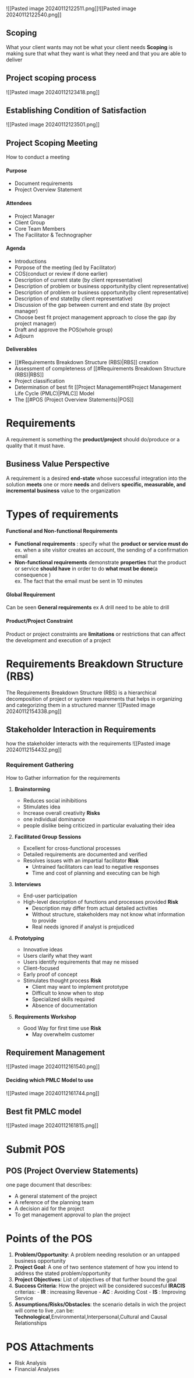![[Pasted image 20240112122511.png]]![[Pasted image 20240112122540.png]]
## Scoping 

What your client wants may not be what your client needs
**Scoping** is making sure that what they want is what they need and that you are able to deliver
## Project scoping process
![[Pasted image 20240112123418.png]]
## Establishing Condition of Satisfaction
![[Pasted image 20240112123501.png]]

## Project Scoping Meeting 
How to conduct a meeting 
#### Purpose 
- Document requirements 
- Project Overview Statement
#### Attendees 
- Project Manager 
- Client Group 
- Core Team Members
- The Facilitator & Technographer
#### Agenda 
- Introductions 
- Porpose of the meeting (led by Facilitator)
- COS(conduct or review if done earlier)
- Description of current state (by client representative)
- Description of problem or business opportunity(by client representative)
- Description of problem or business opportunity(by client representative)
- Description of end state(by client representative)
- Discussion of the gap between current and end state (by project manager)
- Choose best fit project management approach to close the gap (by project manager)
- Draft and approve the POS(whole group)
- Adjourn
#### Deliverables
- [[#Requirements Breakdown Structure (RBS)|RBS]] creation
- Assessment of completeness of [[#Requirements Breakdown Structure (RBS)|RBS]]
- Project classification 
- Determination of best fit [[Project Management#Project Management Life Cycle (PMLC)|PMLC]] Model
- The [[#POS (Project Overview Statements)|POS]]
# Requirements 

A requirement is something the **product/project** should do/produce or a quality that it must have.
## Business Value Perspective
A requirement is a desired **end-state** whose successful integration into the solution **meets** one or more **needs** and delivers **specific, measurable, and incremental business** value to the organization
# Types of requirements
#### Functional and Non-functional Requirements  
- **Functional requirements** : specify what the **product or service must do**
	ex.  when a site visitor creates an account, the sending of a confirmation email
- **Non-functional requirements** demonstrate **properties** that the product or service **should have** in order to do **what must be done**(a consequence )  
	  ex.  The fact that the email must be sent in 10 minutes
#### Global Requirement
Can be seen **General requirements** ex A drill need to be able to drill 
#### Product/Project Constraint 
Product or project constraints are **limitations** or restrictions that can affect the development and execution of a project 
# Requirements Breakdown Structure (RBS)
The Requirements Breakdown Structure (RBS) is a hierarchical decomposition of project or system requirements that helps in organizing and categorizing them in a structured manner
![[Pasted image 20240112154338.png]]

## Stakeholder Interaction in Requirements
how the stakeholder interacts with the requirements
![[Pasted image 20240112154432.png]]



### Requirement Gathering 
How to Gather information for the requirements 
1. **Brainstorming** 
	 - Reduces social inihibitions
	 - Stimulates idea
	 - Increase overall creativity
     **Risks**
     - one individual dominance
     - people dislike being criticized in particular evaluating their idea
2. **Facilitated Group Sessions**
   - Excellent for cross-functional processes
   - Detailed requirements are documented and verified
   - Resolves issues with an impartial facilitator
     **Risk**
      - Untrained facilitators can lead to negative responses
      - Time and cost of planning and executing can be high
3. **Interviews**
   - End-user participation 
   - High-level description of functions and processes provided 
     **Risk**
     - Description may differ from actual detailed activities
     - Without structure, stakeholders may not know what information to provide
     - Real needs ignored if analyst is prejudiced
     
4. **Prototyping** 
   - Innovative ideas 
   - Users clarify what they want 
   - Users identify requirements that may ne missed
   - Client-focused 
   - Early proof of concept 
   - Stimulates thought process
	**Risk**
	  - Client may want to implement prototype
	  - Difficult to know when to stop
	  - Specialized skills required
	  - Absence of documentation 
5. **Requirements Workshop**
   - Good Way for first time use 
	 **Risk**
	 - May overwhelm customer

## Requirement Management 
![[Pasted image 20240112161540.png]]
#### Deciding which PMLC Model to use 
![[Pasted image 20240112161744.png]]

## Best fit PMLC model
![[Pasted image 20240112161815.png]]


# Submit POS
## POS (Project Overview Statements)
one page document that describes: 
- A general statement of the project 
- A reference of the planning team 
- A decision aid for the project 
- To get management approval to plan the project 

# Points of the POS
1. **Problem/Opportunity**: A problem needing resolution or an untapped business opportunity 
2. **Project Goal**: A one of two sentence statement of how you intend to address the stated problem/opportunity 
3. **Project Objectives**: List of objectives of that further bound the goal
4. **Success Criteria**: How the project will be considered succesful
		**IRACIS** criterias: 
		- **IR**  : increasing Revenue 
		- **AC** : Avoiding Cost 
		- **IS**   : Improving Service 
5. **Assumptions/Risks/Obstacles**: the scenario details in wich the project will come to live ,can be:  **Technological**,Environmental,Interpersonal,Cultural and Causal Relationships  

# POS Attachments 
- Risk Analysis 
- Financial Analyses  


